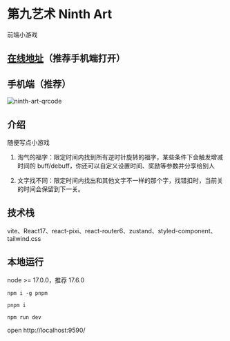 # 第九艺术 Ninth Art

前端小游戏

## [在线地址](http://47.102.207.71/)（推荐手机端打开）

## 手机端（推荐）

![ninth-art-qrcode](https://github.com/HiWayne/ninth_art/assets/42726028/0a7877a6-ddea-461e-bb7e-655d8456f315)

## 介绍

随便写点小游戏

1. 淘气的福字：限定时间内找到所有逆时针旋转的福字，某些条件下会触发增减时间的 buff/debuff，你还可以自定义设置时间、奖励等参数并分享给别人

2. 文字找不同：限定时间内找出和其他文字不一样的那个字，找错扣时，当前关的时间会保留到下一关。

## 技术栈

vite、React17、react-pixi、react-router6、zustand、styled-component、tailwind.css

## 本地运行

node >= 17.0.0，推荐 17.6.0

```shell
npm i -g pnpm

pnpm i

npm run dev
```

open http://localhost:9590/
